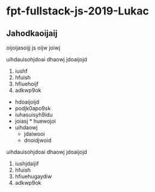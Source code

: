 # fpt-fullstack-js-2019-Lukac


## Jahodkaoijaij

oijoijasoijj js oijw joiwj


uihdauisohjdoai dhaowj jdoaijojd

1. iushf
2. hfuish
3. hfiuehoijf
4. adkwp9ok

* hdoaijoijd
* podjk0apo9sk
* iuhasuisyh9idu
* joiasj 
        * huewojoi
* uihdaowj
  * jdaiwooi
  * dnoidjwoid



uihdauisohjdoai dhaowj jdoaijojd

1. iushjdaijif
2. hfuish
3. hfiuehugaydiw
4. adkwp9ok
